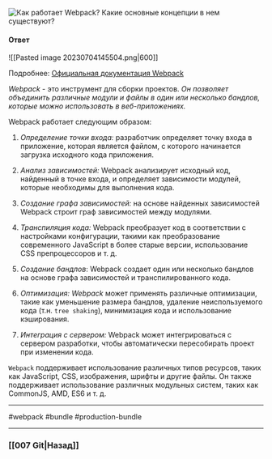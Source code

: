 ![Как работает Webpack? Какие основные концепции в нем существуют?](https://youtu.be/t0sdlbA6yA8?t=761)

#### Ответ

![[Pasted image 20230704145504.png|600]]

Подробнее: [Официальная документация Webpack](https://webpack.js.org/)

*Webpack* - это инструмент для сборки проектов. *Он позволяет объединить различные модули и файлы в один или несколько бандлов, которые можно использовать в веб-приложениях.*

Webpack работает следующим образом:
1. *Определение точки входа:* разработчик определяет точку входа в приложение, которая является файлом, с которого начинается загрузка исходного кода приложения.
   
2. *Анализ зависимостей:* Webpack анализирует исходный код, найденный в точке входа, и определяет зависимости модулей, которые необходимы для выполнения кода.
   
3. *Создание графа зависимостей:* на основе найденных зависимостей Webpack строит граф зависимостей между модулями.
   
4. *Транспиляция кода:* Webpack преобразует код в соответствии с настройками конфигурации, такими как преобразование современного JavaScript в более старые версии, использование CSS препроцессоров и т. д.
   
5. *Создание бандлов*: Webpack создает один или несколько бандлов на основе графа зависимостей и транспилированного кода.
   
6. *Оптимизация: Webpack* может применять различные оптимизации, такие как уменьшение размера бандлов, удаление неиспользуемого кода (т.н. `tree shaking`), минимизация кода и использование кэширования.
   
7. *Интеграция с сервером:* Webpack может интегрироваться с сервером разработки, чтобы автоматически пересобирать проект при изменении кода.

`Webpack` поддерживает использование различных типов ресурсов, таких как JavaScript, CSS, изображения, шрифты и другие файлы. Он также поддерживает использование различных модульных систем, таких как CommonJS, AMD, ES6 и т. д.


___
#webpack #bundle #production-bundle

___

### [[007 Git|Назад]]